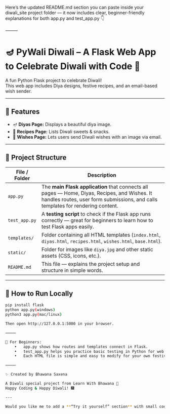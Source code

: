 Here’s the updated README.md section you can paste inside your diwali_site project folder —
it now includes clear, beginner-friendly explanations for both app.py and test_app.py 👇

⸻


# 🪔 PyWali Diwali – A Flask Web App to Celebrate Diwali with Code 🎇

A fun Python Flask project to celebrate Diwali!  
This web app includes Diya designs, festive recipes, and an email-based wish sender.

---

## 🌟 Features
- 🪔 **Diyas Page:** Displays a beautiful diya image.
- 🍬 **Recipes Page:** Lists Diwali sweets & snacks.
- 💌 **Wishes Page:** Lets users send Diwali wishes with an image via email.

---

## 🧩 Project Structure

| File / Folder | Description |
|----------------|-------------|
| `app.py` | The **main Flask application** that connects all pages — Home, Diyas, Recipes, and Wishes. It handles routes, user form submissions, and calls templates for rendering content. |
| `test_app.py` | A **testing script** to check if the Flask app runs correctly — great for beginners to learn how to test Flask apps easily. |
| `templates/` | Folder containing all HTML templates (`index.html`, `diyas.html`, `recipes.html`, `wishes.html`, `base.html`). |
| `static/` | Folder for images like `diya.jpg` and other static assets (CSS, icons, etc.). |
| `README.md` | This file — explains the project setup and structure in simple words. |

---

## 🚀 How to Run Locally
```bash
pip install flask
python app.py(windows)
python3 app.py(mac/linux)

Then open http://127.0.0.1:5000 in your browser.

⸻

🧠 For Beginners:
	•	app.py shows how routes and templates connect in Flask.
	•	test_app.py helps you practice basic testing in Python for web apps.
	•	Each HTML file is simple and easy to modify for your own festive theme!

⸻

✨ Created by Bhawana Saxena

A Diwali special project from Learn With Bhawana 🧡
Happy Coding & Happy Diwali! 🎆

---

Would you like me to add a **“Try it yourself” section** with small code snippets (e.g., how to add a new route or render a new template) — to make the README even more helpful for beginners browsing your GitHub?
